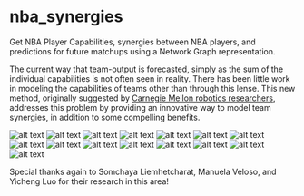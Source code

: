 # nba_synergies

Get NBA Player Capabilities, synergies between NBA players, and predictions for future matchups using a Network Graph representation.

The current way that team-output is forecasted, simply as the sum of the individual capabilities is not often seen in reality.
There has been little work in modeling the capabilities of teams other than through this lense.
This new method, originally suggested by [Carnegie Mellon robotics researchers](https://github.com/cfbxf8/nba_synergies/tree/master/research%20papers), addresses this problem by providing an innovative way to model team synergies, in addition to some compelling benefits.

![alt text](https://github.com/cfbxf8/nba_synergies/blob/master/imgs/Presentation.001.jpeg)
![alt text](https://github.com/cfbxf8/nba_synergies/blob/master/imgs/Presentation.002.jpeg)
![alt text](https://github.com/cfbxf8/nba_synergies/blob/master/imgs/Presentation.003.jpeg)
![alt text](https://github.com/cfbxf8/nba_synergies/blob/master/imgs/Presentation.004.jpeg)
![alt text](https://github.com/cfbxf8/nba_synergies/blob/master/imgs/Presentation.005.jpeg)
![alt text](https://github.com/cfbxf8/nba_synergies/blob/master/imgs/Presentation.006.jpeg)
![alt text](https://github.com/cfbxf8/nba_synergies/blob/master/imgs/Presentation.007.jpeg)
![alt text](https://github.com/cfbxf8/nba_synergies/blob/master/imgs/Presentation.008.jpeg)
![alt text](https://github.com/cfbxf8/nba_synergies/blob/master/imgs/Presentation.009.jpeg)
![alt text](https://github.com/cfbxf8/nba_synergies/blob/master/imgs/Presentation.010.jpeg)
![alt text](https://github.com/cfbxf8/nba_synergies/blob/master/imgs/Presentation.011.jpeg)
![alt text](https://github.com/cfbxf8/nba_synergies/blob/master/imgs/Presentation.012.jpeg)
![alt text](https://github.com/cfbxf8/nba_synergies/blob/master/imgs/Presentation.013.jpeg)
![alt text](https://github.com/cfbxf8/nba_synergies/blob/master/imgs/Presentation.014.jpeg)
![alt text](https://github.com/cfbxf8/nba_synergies/blob/master/imgs/Presentation.015.jpeg)

Special thanks again to Somchaya Liemhetcharat, Manuela Veloso, and Yicheng Luo for their research in this area!
